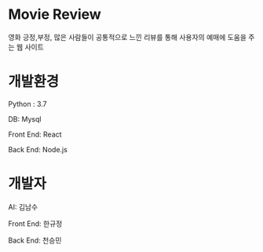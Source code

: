 # Movie Review
영화 긍정,부정, 많은 사람들이 공통적으로 느낀 리뷰를 통해 사용자의 예매에 도움을 주는 웹 사이트

# 개발환경
Python : 3.7

DB: Mysql

Front End: React

Back End: Node.js

# 개발자
AI: 김남수

Front End: 한규정

Back End: 천승민

